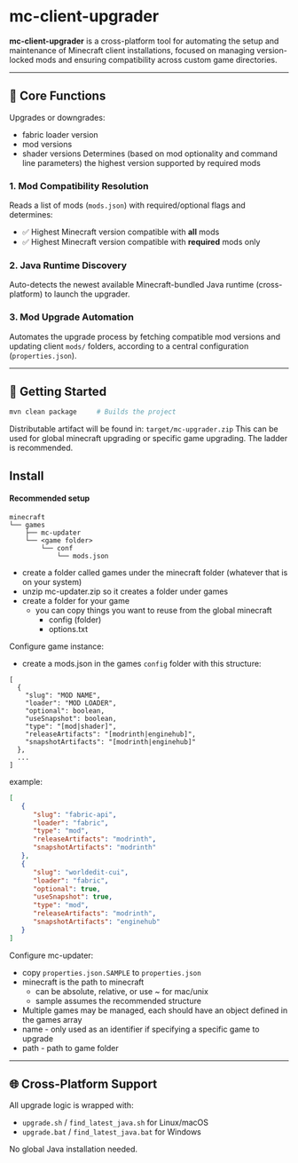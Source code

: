 # mc-client-upgrader

**mc-client-upgrader** is a cross-platform tool for automating the setup and maintenance of Minecraft client installations, focused on managing version-locked mods and ensuring compatibility across custom game directories.

---
## 🔧 Core Functions
Upgrades or downgrades:
* fabric loader version
* mod versions
* shader versions
Determines (based on mod optionality and command line parameters) the highest version supported by required mods

### 1. Mod Compatibility Resolution
Reads a list of mods (`mods.json`) with required/optional flags and determines:
- ✅ Highest Minecraft version compatible with **all** mods
- ✅ Highest Minecraft version compatible with **required** mods only

### 2. Java Runtime Discovery
Auto-detects the newest available Minecraft-bundled Java runtime (cross-platform) to launch the upgrader.

### 3. Mod Upgrade Automation
Automates the upgrade process by fetching compatible mod versions and updating client `mods/` folders, according to a central configuration (`properties.json`).

---

## 🚀 Getting Started

```bash
mvn clean package     # Builds the project
```
Distributable artifact will be found in: `target/mc-upgrader.zip`
This can be used for global minecraft upgrading or specific game upgrading. The ladder is recommended.

## Install

#### Recommended setup
```
minecraft
└── games
    ├── mc-updater
    └── <game folder>
        └── conf
            └── mods.json
```
* create a folder called games under the minecraft folder (whatever that is on your system)
* unzip mc-updater.zip so it creates a folder under games
* create a folder for your game
  * you can copy things you want to reuse from the global minecraft
    * config (folder)
    * options.txt

Configure game instance:
* create a mods.json in the games `config` folder with this structure:
```
[
  {
    "slug": "MOD NAME",
    "loader": "MOD LOADER",
    "optional": boolean,
    "useSnapshot": boolean,
    "type": "[mod|shader]",
    "releaseArtifacts": "[modrinth|enginehub]",
    "snapshotArtifacts": "[modrinth|enginehub]"
  },
  ...
]
```
example:
```json
[
   {
      "slug": "fabric-api",
      "loader": "fabric",
      "type": "mod",
      "releaseArtifacts": "modrinth",
      "snapshotArtifacts": "modrinth"
   },
   {
      "slug": "worldedit-cui",
      "loader": "fabric",
      "optional": true,
      "useSnapshot": true,
      "type": "mod",
      "releaseArtifacts": "modrinth",
      "snapshotArtifacts": "enginehub"
   }
]
```
Configure mc-updater:
* copy `properties.json.SAMPLE` to `properties.json`
* minecraft is the path to minecraft
  * can be absolute, relative, or use ~ for mac/unix
  * sample assumes the recommended structure
* Multiple games may be managed, each should have an object defined in the games array
* name - only used as an identifier if specifying a specific game to upgrade
* path - path to game folder

---

## 🌐 Cross-Platform Support

All upgrade logic is wrapped with:
- `upgrade.sh` / `find_latest_java.sh` for Linux/macOS
- `upgrade.bat` / `find_latest_java.bat` for Windows

No global Java installation needed.